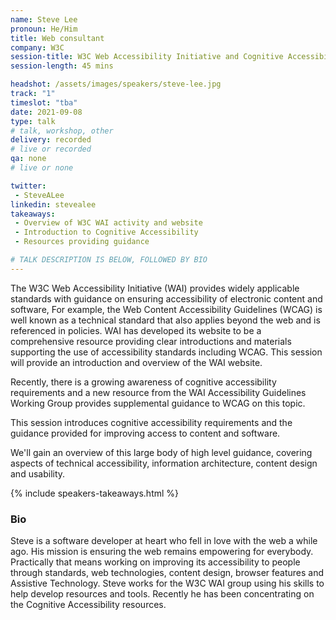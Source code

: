 ```yaml
---
name: Steve Lee
pronoun: He/Him
title: Web consultant
company: W3C
session-title: W3C Web Accessibility Initiative and Cognitive Accessibility 
session-length: 45 mins

headshot: /assets/images/speakers/steve-lee.jpg
track: "1"
timeslot: "tba"
date: 2021-09-08
type: talk
# talk, workshop, other
delivery: recorded
# live or recorded
qa: none
# live or none

twitter:
 - SteveALee
linkedin: stevealee
takeaways:
 - Overview of W3C WAI activity and website
 - Introduction to Cognitive Accessibility
 - Resources providing guidance

# TALK DESCRIPTION IS BELOW, FOLLOWED BY BIO
---
```


The W3C Web Accessibility Initiative (WAI) provides widely applicable standards with guidance on ensuring accessibility of electronic content and software, For example, the Web Content Accessibility Guidelines (WCAG) is well known as a technical standard that also applies beyond the web and is referenced in policies. WAI has developed its website to be a comprehensive resource providing clear introductions and materials supporting the use of accessibility standards including WCAG. This session will provide an introduction and overview of the WAI website. 

Recently, there is a growing awareness of cognitive accessibility requirements and a new resource from the WAI Accessibility Guidelines Working Group provides supplemental guidance to WCAG on this topic. 

This session introduces cognitive accessibility requirements and the guidance provided for improving access to content and software. 

We'll gain an overview of this large body of high level guidance, covering aspects of technical accessibility, information architecture, content design and usability.


{% include speakers-takeaways.html %}

<h3>Bio</h3>

Steve is a software developer at heart who fell in love with the web a while ago. His mission is ensuring the web remains empowering for everybody. Practically that means working on improving its accessibility to people through standards, web technologies, content design, browser features and Assistive Technology. Steve works for the W3C WAI group using his skills to help develop resources and tools. Recently he has been concentrating on the Cognitive Accessibility resources. 